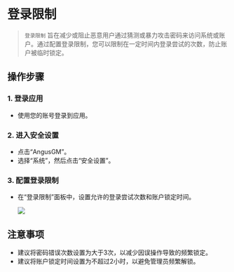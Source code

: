 # 登录限制

> `登录限制` 旨在减少或阻止恶意用户通过猜测或暴力攻击密码来访问系统或账户。通过配置登录限制，您可以限制在一定时间内登录尝试的次数，防止账户被临时锁定。

## 操作步骤

### 1. 登录应用

- 使用您的账号登录到应用。

### 2. 进入安全设置

- 点击“AngusGM”。
- 选择“系统”，然后点击“安全设置”。

### 3. 配置登录限制

- 在“登录限制”面板中，设置允许的登录尝试次数和账户锁定时间。

  ![](https://bj-c1-prod-files.xcan.cloud/storage/pubapi/v1/file/securitysetting-signin.png?fid=207887511026925833&fpt=WDsXCfKfnOgxh5YIyNNxDGFP1flmjnje9YHNUWd2)

## 注意事项

- 建议将密码错误次数设置为大于3次，以减少因误操作导致的频繁锁定。
- 建议将账户锁定时间设置为不超过2小时，以避免管理员频繁解锁。